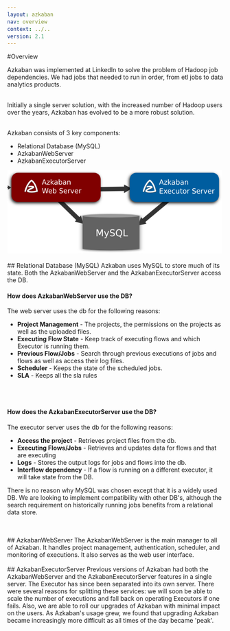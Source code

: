 ```yaml
---
layout: azkaban
nav: overview
context: ../..
version: 2.1
---
```


#Overview

Azkaban was implemented at LinkedIn to solve the problem of Hadoop job dependencies. We had jobs that needed to run in order,
from etl jobs to data analytics products.
<br/>
<br/>

Initially a single server solution, with the increased number of Hadoop users over the years, Azkaban has evolved to be a more robust solution.
<br/>
<br/>

Azkaban consists of 3 key components:
* Relational Database (MySQL)
* AzkabanWebServer
* AzkabanExecutorServer

<img title="Azkaban Overview" src="images/azkaban2overviewdesign.png" ALT="Azkaban Overview" width="500" />

<br/>
<br/>
## Relational Database (MySQL)
Azkaban uses MySQL to store much of its state. Both the AzkabanWebServer and the AzkabanExecutorServer access the DB.

#### How does AzkabanWebServer use the DB?
The web server uses the db for the following reasons:
* __Project Management__ - The projects, the permissions on the projects as well as the uploaded files.
* __Executing Flow State__ - Keep track of executing flows and which Executor is running them.
* __Previous Flow/Jobs__ - Search through previous executions of jobs and flows as well as access their log files.
* __Scheduler__ - Keeps the state of the scheduled jobs.
* __SLA__ - Keeps all the sla rules
<br/>
<br/>

#### How does the AzkabanExecutorServer use the DB?
The executor server uses the db for the following reasons:
* __Access the project__ - Retrieves project files from the db.
* __Executing Flows/Jobs__ - Retrieves and updates data for flows and that are executing
* __Logs__ - Stores the output logs for jobs and flows into the db.
* __Interflow dependency__ - If a flow is running on a different executor, it will take state from the DB.

There is no reason why MySQL was chosen except that it is a widely used DB. We are looking to implement compatibility with other DB's, 
although the search requirement on historically running jobs benefits from a relational data store.

<br/>
<br/>
## AzkabanWebServer
The AzkabanWebServer is the main manager to all of Azkaban. It handles project management, authentication, scheduler, and monitoring of executions.
It also serves as the web user interface.

<br/>
<br/>
## AzkabanExecutorServer
Previous versions of Azkaban had both the AzkabanWebServer and the AzkabanExecutorServer features in a single server. The Executor has
since been separated into its own server. There were several reasons for splitting these services: we will soon be able to scale the number 
of executions and fall back on operating Executors if one fails. Also, we are able to roll our upgrades of Azkaban with minimal impact on the users. 
As Azkaban's usage grew, we found that upgrading Azkaban became increasingly more difficult as all times of the day became 'peak'.
 




